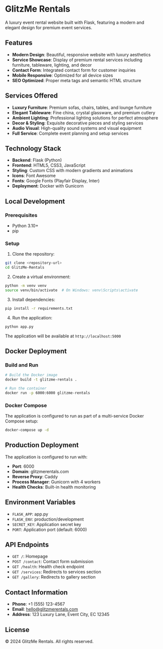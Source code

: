 # GlitzMe Rentals

A luxury event rental website built with Flask, featuring a modern and elegant design for premium event services.

## Features

- **Modern Design**: Beautiful, responsive website with luxury aesthetics
- **Service Showcase**: Display of premium rental services including furniture, tableware, lighting, and decor
- **Contact Form**: Integrated contact form for customer inquiries
- **Mobile Responsive**: Optimized for all device sizes
- **SEO Optimized**: Proper meta tags and semantic HTML structure

## Services Offered

- **Luxury Furniture**: Premium sofas, chairs, tables, and lounge furniture
- **Elegant Tableware**: Fine china, crystal glassware, and premium cutlery
- **Ambient Lighting**: Professional lighting solutions for perfect atmosphere
- **Decor & Styling**: Exquisite decorative pieces and styling services
- **Audio Visual**: High-quality sound systems and visual equipment
- **Full Service**: Complete event planning and setup services

## Technology Stack

- **Backend**: Flask (Python)
- **Frontend**: HTML5, CSS3, JavaScript
- **Styling**: Custom CSS with modern gradients and animations
- **Icons**: Font Awesome
- **Fonts**: Google Fonts (Playfair Display, Inter)
- **Deployment**: Docker with Gunicorn

## Local Development

### Prerequisites

- Python 3.10+
- pip

### Setup

1. Clone the repository:
```bash
git clone <repository-url>
cd GlitzMe-Rentals
```

2. Create a virtual environment:
```bash
python -m venv venv
source venv/bin/activate  # On Windows: venv\Scripts\activate
```

3. Install dependencies:
```bash
pip install -r requirements.txt
```

4. Run the application:
```bash
python app.py
```

The application will be available at `http://localhost:5000`

## Docker Deployment

### Build and Run

```bash
# Build the Docker image
docker build -t glitzme-rentals .

# Run the container
docker run -p 6000:6000 glitzme-rentals
```

### Docker Compose

The application is configured to run as part of a multi-service Docker Compose setup:

```bash
docker-compose up -d
```

## Production Deployment

The application is configured to run with:
- **Port**: 6000
- **Domain**: glitzmerentals.com
- **Reverse Proxy**: Caddy
- **Process Manager**: Gunicorn with 4 workers
- **Health Checks**: Built-in health monitoring

## Environment Variables

- `FLASK_APP`: app.py
- `FLASK_ENV`: production/development
- `SECRET_KEY`: Application secret key
- `PORT`: Application port (default: 6000)

## API Endpoints

- `GET /`: Homepage
- `POST /contact`: Contact form submission
- `GET /health`: Health check endpoint
- `GET /services`: Redirects to services section
- `GET /gallery`: Redirects to gallery section

## Contact Information

- **Phone**: +1 (555) 123-4567
- **Email**: hello@glitzmerentals.com
- **Address**: 123 Luxury Lane, Event City, EC 12345

## License

© 2024 GlitzMe Rentals. All rights reserved. 
